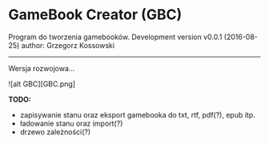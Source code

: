 # GameBook Creator (GBC)
Program do tworzenia gamebooków.
Development version v0.0.1 (2016-08-25)
author: Grzegorz Kossowski

----
Wersja rozwojowa...

![alt GBC][GBC.png]

**TODO:**

- zapisywanie stanu oraz eksport gamebooka do txt, rtf, pdf(?), epub itp.
- ładowanie stanu oraz import(?)
- drzewo zależności(?)

